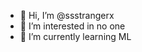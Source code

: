 - 👋 Hi, I’m @ssstrangerx
- 👀 I’m interested in no one
- 🌱 I’m currently learning ML


<!---
ssstrangerx/ssstrangerx is a ✨ special ✨ repository because its `README.md` (this file) appears on your GitHub profile.
You can click the Preview link to take a look at your changes.
--->
